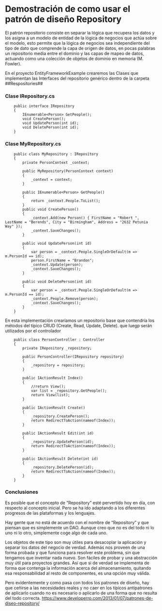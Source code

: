 # Demostración de como usar el patrón de diseño Repository

El patrón repositorio consiste en separar la lógica que recupera los datos y los asigna a un modelo de entidad de la lógica de negocios que actúa sobre el modelo, esto permite que la lógica de negocios sea independiente del tipo de dato que comprende la capa de origen de datos, en pocas palabras un repositorio media entre el dominio y las capas de mapeo de datos, actuando como una colección de objetos de dominio en memoria (M. Fowler).

En el proyecto EntityFrameworkExample crearemos las Clases que implementan las Interfaces del repositorio genérico dentro de la carpeta ##Respositories##

### Clase IRepository.cs
~~~
    public interface IRepository
    {
        IEnumerable<Person> GetPeople();
        void CreatePerson();
        void UpdatePerson(int id);
        void DeletePerson(int id);
    }
~~~

### Clase MyRepository.cs
~~~
    public class MyRepository : IRepository
    {
        private PersonContext _context;

        public MyRepository(PersonContext context)
        {
            _context = context;
        }

        public IEnumerable<Person> GetPeople()
        {
            return _context.People.ToList();
        }
        public void CreatePerson()
        {
            _context.Add(new Person() { FirstName = "Robert ", LastName = "Berends", City = "Birmingham", Address = "2632 Petunia Way" });
            _context.SaveChanges();
        }

        public void UpdatePerson(int id)
        {
            var person = _context.People.SingleOrDefault(m => m.PersonId == id);
            person.FirstName = "Brandon";
            _context.Update(person);
            _context.SaveChanges();
        }

        public void DeletePerson(int id)
        {
            var person = _context.People.SingleOrDefault(m => m.PersonId == id);
            _context.People.Remove(person);
            _context.SaveChanges();
        }
    }
~~~
En esta implementación crearíamos un repositorio base que contendría los métodos del típico CRUD (Create, Read, Update, Delete). que luegp serán utilizados por el controlador

~~~
    public class PersonController : Controller
    {
        private IRepository _repository;

        public PersonController(IRepository repository)
        {
            _repository = repository;
        }

        public IActionResult Index()
        {
            //return View();
            var list = _repository.GetPeople();
            return View(list);
        }

        public IActionResult Create()
        {
            _repository.CreatePerson();
            return RedirectToAction(nameof(Index));
        }

        public IActionResult Edit(int id)
        {
            _repository.UpdatePerson(id);
            return RedirectToAction(nameof(Index));
        }

        public IActionResult Delete(int id)
        {
            _repository.DeletePerson(id);
            return RedirectToAction(nameof(Index));
        }
    }
~~~

### Conclusiones
Es posible que el concepto de “Repository” esté pervertido hoy en día, con respecto al concepto inicial. Pero se ha ido adaptando a los diferentes progresos de las plataformas y los lenguajes.

Hay gente que no está de acuerdo con el nombre de “Repository” y que piensan que es simplemente un DAO. Aunque creo que no es del todo ni lo uno ni lo otro, simplemente coge algo de cada uno.

Los objetos de este tipo son muy útiles para desacoplar la aplicación y separar los datos del negocio de verdad. Además nos proveen de una forma probada y que funciona para resolver este problema, sin que tengamos que inventar nada nuevo. Son fáciles de probar y una abstracción muy útil para proyectos grandes. Así que si de verdad se implementa de forma que contenga la información acerca del almacenamiento, quitando esa responsabilidad al resto de componentes, es una opción muy válida.

Pero evidentemente y como pasa con todos los patrones de diseño, hay que ceñirse a las necesidades reales y no caer en los típicos antipatrones de aplicarlo cuando no es necesario o aplicarlo de una forma que no resulta del todo correcta.
https://www.developerro.com/2013/01/07/patrones-de-diseo-repository/
